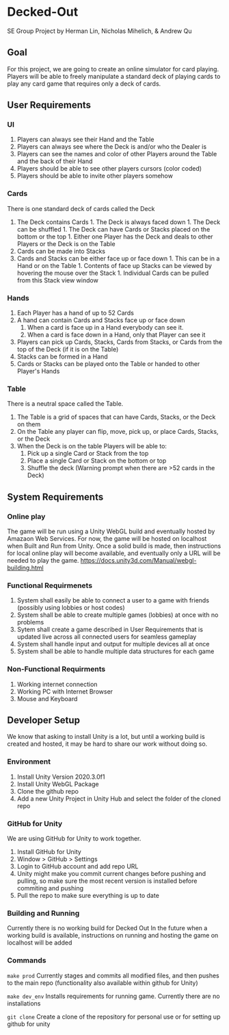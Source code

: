 # Decked-Out
SE Group Project by Herman Lin, Nicholas Mihelich, &amp; Andrew Qu

## Goal
For this project, we are going to create an online simulator for card playing. Players will be able to freely manipulate a standard deck of playing cards to play any card game
that requires only a deck of cards.


## User Requirements
### UI

1. Players can always see their Hand and the Table
1. Players can always see where the Deck is and/or who the Dealer is
1. Players can see the names and color of other Players around the Table and the back of their Hand
1. Players should be able to see other players cursors (color coded) 
1. Players should be able to invite other players somehow

### Cards
There is one standard deck of cards called the Deck
   1. The Deck contains Cards
     1. The Deck is always faced down
     1. The Deck can be shuffled
     1. The Deck can have Cards or Stacks placed on the bottom or the top
     1. Either one Player has the Deck and deals to other Players or the Deck is on the Table
   1. Cards can be made into Stacks
   1. Cards and Stacks can be either face up or face down
     1. This can be in a Hand or on the Table
     1. Contents of face up Stacks can be viewed by hovering the mouse over the Stack
     1. Individual Cards can be pulled from this Stack view window

### Hands
1. Each Player has a hand of up to 52 Cards
1. A hand can contain Cards and Stacks face up or face down
   1. When a card is face up in a Hand everybody can see it.
   1. When a card is face down in a Hand, only that Player can see it
1. Players can pick up Cards, Stacks, Cards from Stacks, or Cards from the top of the Deck (if it is on the Table)
1. Stacks can be formed in a Hand
1. Cards or Stacks can be played onto the Table or handed to other Player's Hands

### Table
There is a neutral space called the Table.
1. The Table is a grid of spaces that can have Cards, Stacks, or the Deck on them
1. On the Table any player can flip, move, pick up, or place Cards, Stacks, or the Deck
1. When the Deck is on the table Players will be able to:
   1. Pick up a single Card or Stack from the top
   1. Place a single Card or Stack on the bottom or top
   1. Shuffle the deck (Warning prompt when there are >52 cards in the Deck)


## System Requirements

### Online play
The game will be run using a Unity WebGL build and eventually hosted by Amazaon Web Services. 
For now, the game will be hosted on localhost when Built and Run from Unity. Once a solid build
is made, then instructions for local online play will become available, and eventually only a URL will be
needed to play the game.
https://docs.unity3d.com/Manual/webgl-building.html

### Functional Requirmenets
1. System shall easily be able to connect a user to a game with friends (possibly using lobbies or host codes)
1. System shall be able to create multiple games (lobbies) at once with no problems
1. Sytem shall create a game described in User Requirements that is updated live across all connected users for seamless gameplay
1. System shall handle input and output for multiple devices all at once
1. System shall be able to handle multiple data structures for each game

### Non-Functional Requirments
1. Working internet connection
1. Working PC with Internet Browser
1. Mouse and Keyboard

## Developer Setup
We know that asking to install Unity is a lot, but until a working build is created and hosted,
it may be hard to share our work without doing so.

### Environment
1. Install Unity Version 2020.3.0f1
1. Install Unity WebGL Package
1. Clone the github repo
1. Add a new Unity Project in Unity Hub and select the folder of the cloned repo

### GitHub for Unity
We are using GitHub for Unity to work together.
1. Install GitHub for Unity
2. Window > GitHub > Settings
3. Login to GitHub account and add repo URL
4. Unity might make you commit current changes before pushing and pulling, so make sure the most recent version is installed before commiting and pushing
5. Pull the repo to make sure everything is up to date

### Building and Running
Currently there is no working build for Decked Out
In the future when a working build is available, instructions on running and hosting the game on localhost will be added

### Commands
`make prod`
Currently stages and commits all modified files, and then pushes to the main repo
(functionality also available within github for Unity)

`make dev_env`
Installs requirements for running game.
Currently there are no installations

`git clone`
Create a clone of the repository for personal use or for setting up github for unity


